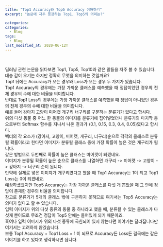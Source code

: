 ```yaml
---
title: "Top1 Accuracy와 Top5 Accuracy 이해하기"
excerpt: "논문에 자주 등장하는 Top1, Top5의 의미는?"

categories:
categories:
  - Blog
tags:
  - Blog
last_modified_at: 2020-06-12T
---
```


<br>
<p align="justify">
딥러닝 관련 논문을 읽다보면 Top1, Top5, Top10과 같은 말들을 자주 볼 수 있습니다. <br>
대충 감이 오기는 하지만 정확히 무엇을 의미하는 것일까요?  <br>
Top1 뒤에는 Accuracy가 오는 경우와 Loss가 오는 경우 두 가지가 있습니다.  <br>
Top1 Accuracy의 경우에는 가장 가까운 클래스를 예측했을 때 정답이었던 경우의 전체 경우의 수에 대한 비율을 의미합니다.<br>
반대로 Top1 Loss의 경우에는 가장 가까운 클래스를 예측했을 때 정답이 아니었던 경우의 전체 경우의 수에 대한 비율을 의미합니다.  <br>
예를 들어 강아지 고양이 미어캣 개구리 너구리를 구분하는 분류기가 있다고 합시다.<br>
위의 다섯 동물 중 어느 한 동물의 이미지를 분류기에 집어넣었더니 분류기의 마지막 층으로부터 Softmax 함수를 지나서 나온 결과가 (0.1, 0.15, 0.3, 0.4, 0.05)였다고 합시다.     <br>
벡터의 각 요소가 (강아지, 고양이, 미어캣, 개구리, 너구리)순으로 각각의 클래스로 분류될 확률이라고 한다면 이미지가 분류될 클래스 중에 가장 확률이 높은 것은 개구리가 됩니다.  <br>
같은 방법으로 두번째로 확률이 높은 클래스는 미어캣이 되겠네요.<br>
이미지가 분류될 확률이 높은 순으로 클래스를 나열하면 개구리 -> 미어캣 -> 고양이 -> 강아지 -> 너구리 순이 됩니다.  <br>
만약에 실제로 넣은 이미지가 개구리였다고 했을 때 Top1 Accuracy는 1이 되고 Top1 Loss는 0이 되겠네요.  <br>
예상하셨겠지만 Top5 Accuracy는 가장 가까운 클래스를 다섯 개 뽑았을 때 그 안에 정답이 존재한 경우의 비율을 의미합니다.<br>
참고로 분류기가 5개의 클래스 밖에 구분하지 못하므로 여기서는 Top5 Accuracy는 의미가 없다고 할 수 있습니다. <br>
입력 이미지가 위의 다섯 종류의 동물 중 하나라고 했을 때, 분류될 수 있는 클래스가 다섯개 뿐이므로 무조건 정답이 Top5 안에는 들어있게 되기 때문이죠.<br>
혹여나 입력 이미지가 위의 다섯 종류에 국한되어 있지 않는다면 이야기는 달라집니다만 여기서는 고려하지 않겠습니다.  <br>
보통 Top1 Accuracy + Top1 Loss = 1 이 되므로 Accuracy든 Loss든 결국에는 같은 이야기를 하고 있다고 생각하시면 됩니다. 
</p>